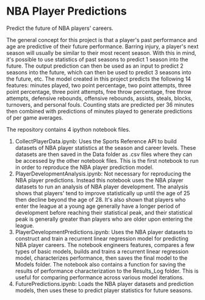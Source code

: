 # NBA Player Predictions
Predict the future of NBA players' careers.

The general concept for this project is that a player's past performance and age are predictive of their future performance. Barring injury, a player's next season will usually be similar to their most recent season. With this in mind, it's possible to use statistics of past seasons to predict 1 season into the future. The output prediction can then be used as an input to predict 2 seasons into the future, which can then be used to predict 3 seasons into the future, etc. The model created in this project predicts the following 14 features: minutes played, two point percentage, two point attempts, three point percentage, three point attempts, free throw percentage, free throw attempts, defensive rebounds, offensive rebounds, assists, steals, blocks, turnovers, and personal fouls. Counting stats are predicted per 36 minutes then combined with predictions of minutes played to generate predictions of per game averages.

The repository contains 4 ipython notebook files.

1. CollectPlayerData.ipynb: Uses the Sports Reference API to build datasets of NBA player statistics at the season and career levels. These datasets are then saved in the Data folder as .csv files where they can be accessed by the other notebook files. This is the first notebook to run in order to reproduce the NBA player prediction model.
2. PlayerDevelopmentAnalysis.ipynb: Not necessary for reproducing the NBA player predictions. Instead this notebook uses the NBA player datasets to run an analysis of NBA player development. The analysis shows that players' tend to improve statistically up until the age of 25 then decline beyond the age of 28. It's also shown that players who enter the league at a young age generally have a longer period of development before reaching their statistical peak, and their statistical peak is generally greater than players who are older upon entering the league.
3. PlayerDevelopmentPredictions.ipynb: Uses the NBA player datasets to construct and train a recurrent linear regression model for predicting NBA player careers. The notebook engineers features, compares a few types of basic models, builds and trains a recurrent linear regression model, characterizes performance, then saves the final model to the Models folder. The notebook also contains a function for saving the results of performance characterization to the Results_Log folder. This is useful for comparing performance across various model iterations.
4. FuturePredictions.ipynb: Loads the NBA player datasets and prediction models, then uses these to predict player statistics for future seasons.
